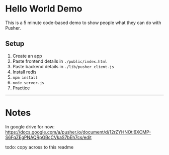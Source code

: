 # Hello World Demo

This is a 5 minute code-based demo to show people what they can do with Pusher.

## Setup

1. Create an app
2. Paste frontend details in `./public/index.html`
3. Paste backend details in `./lib/pusher_client.js`
4. Install redis
5. `npm install`
6. `node server.js`
7. Practice

---

# Notes

In google drive for now:
https://docs.google.com/a/pusher.io/document/d/12rZYHNOtl6XCMP-S6FqZEgPNAQRpGBcCVkaS7bEh7cs/edit

todo: copy across to this readme
